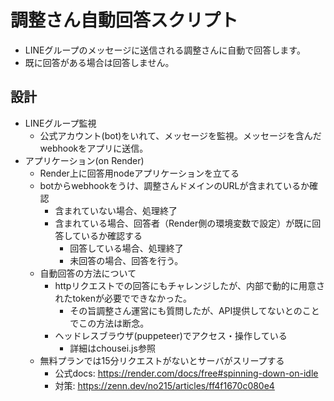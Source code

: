# 調整さん自動回答スクリプト
- LINEグループのメッセージに送信される調整さんに自動で回答します。
- 既に回答がある場合は回答しません。

## 設計
- LINEグループ監視
    - 公式アカウント(bot)をいれて、メッセージを監視。メッセージを含んだwebhookをアプリに送信。
- アプリケーション(on Render)
    - Render上に回答用nodeアプリケーションを立てる
    - botからwebhookをうけ、調整さんドメインのURLが含まれているか確認
        - 含まれていない場合、処理終了
        - 含まれている場合、回答者（Render側の環境変数で設定）が既に回答しているか確認する
            - 回答している場合、処理終了
            - 未回答の場合、回答を行う。
    - 自動回答の方法について
        - httpリクエストでの回答にもチャレンジしたが、内部で動的に用意されたtokenが必要でできなかった。
            - その旨調整さん運営にも質問したが、API提供してないとのことでこの方法は断念。
        - ヘッドレスブラウザ(puppeteer)でアクセス・操作している
            - 詳細はchousei.js参照
    - 無料プランでは15分リクエストがないとサーバがスリープする
        - 公式docs: https://render.com/docs/free#spinning-down-on-idle
        - 対策: https://zenn.dev/no215/articles/ff4f1670c080e4
